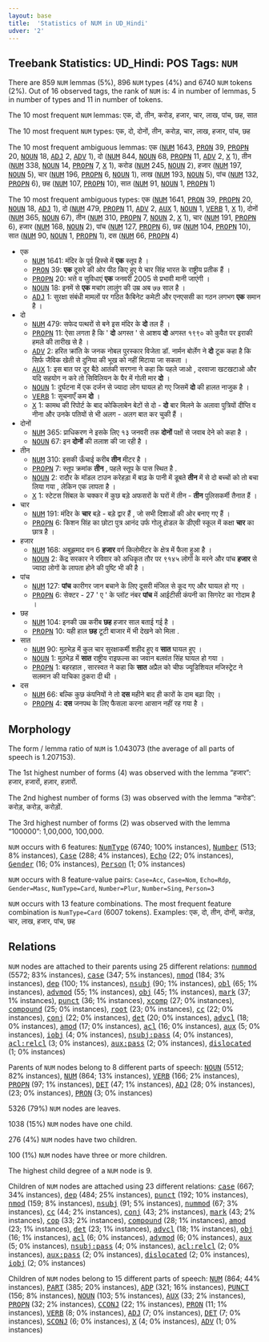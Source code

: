 ```yaml
---
layout: base
title:  'Statistics of NUM in UD_Hindi'
udver: '2'
---
```


## Treebank Statistics: UD_Hindi: POS Tags: `NUM`

There are 859 `NUM` lemmas (5%), 896 `NUM` types (4%) and 6740 `NUM` tokens (2%).
Out of 16 observed tags, the rank of `NUM` is: 4 in number of lemmas, 5 in number of types and 11 in number of tokens.

The 10 most frequent `NUM` lemmas: एक, दो, तीन, करोड, हजार, चार, लाख, पांच, छह, सात

The 10 most frequent `NUM` types:  एक, दो, दोनों, तीन, करोड़, चार, लाख, हजार, पांच, छह

The 10 most frequent ambiguous lemmas: एक (<tt><a href="hi-pos-NUM.html">NUM</a></tt> 1643, <tt><a href="hi-pos-PRON.html">PRON</a></tt> 39, <tt><a href="hi-pos-PROPN.html">PROPN</a></tt> 20, <tt><a href="hi-pos-NOUN.html">NOUN</a></tt> 18, <tt><a href="hi-pos-ADJ.html">ADJ</a></tt> 2, <tt><a href="hi-pos-ADV.html">ADV</a></tt> 1), दो (<tt><a href="hi-pos-NUM.html">NUM</a></tt> 844, <tt><a href="hi-pos-NOUN.html">NOUN</a></tt> 68, <tt><a href="hi-pos-PROPN.html">PROPN</a></tt> 11, <tt><a href="hi-pos-ADV.html">ADV</a></tt> 2, <tt><a href="hi-pos-X.html">X</a></tt> 1), तीन (<tt><a href="hi-pos-NUM.html">NUM</a></tt> 338, <tt><a href="hi-pos-NOUN.html">NOUN</a></tt> 14, <tt><a href="hi-pos-PROPN.html">PROPN</a></tt> 7, <tt><a href="hi-pos-X.html">X</a></tt> 1), करोड (<tt><a href="hi-pos-NUM.html">NUM</a></tt> 245, <tt><a href="hi-pos-NOUN.html">NOUN</a></tt> 2), हजार (<tt><a href="hi-pos-NUM.html">NUM</a></tt> 197, <tt><a href="hi-pos-NOUN.html">NOUN</a></tt> 5), चार (<tt><a href="hi-pos-NUM.html">NUM</a></tt> 196, <tt><a href="hi-pos-PROPN.html">PROPN</a></tt> 6, <tt><a href="hi-pos-NOUN.html">NOUN</a></tt> 1), लाख (<tt><a href="hi-pos-NUM.html">NUM</a></tt> 193, <tt><a href="hi-pos-NOUN.html">NOUN</a></tt> 5), पांच (<tt><a href="hi-pos-NUM.html">NUM</a></tt> 132, <tt><a href="hi-pos-PROPN.html">PROPN</a></tt> 6), छह (<tt><a href="hi-pos-NUM.html">NUM</a></tt> 107, <tt><a href="hi-pos-PROPN.html">PROPN</a></tt> 10), सात (<tt><a href="hi-pos-NUM.html">NUM</a></tt> 91, <tt><a href="hi-pos-NOUN.html">NOUN</a></tt> 1, <tt><a href="hi-pos-PROPN.html">PROPN</a></tt> 1)

The 10 most frequent ambiguous types:  एक (<tt><a href="hi-pos-NUM.html">NUM</a></tt> 1641, <tt><a href="hi-pos-PRON.html">PRON</a></tt> 39, <tt><a href="hi-pos-PROPN.html">PROPN</a></tt> 20, <tt><a href="hi-pos-NOUN.html">NOUN</a></tt> 18, <tt><a href="hi-pos-ADJ.html">ADJ</a></tt> 1), दो (<tt><a href="hi-pos-NUM.html">NUM</a></tt> 479, <tt><a href="hi-pos-PROPN.html">PROPN</a></tt> 11, <tt><a href="hi-pos-ADV.html">ADV</a></tt> 2, <tt><a href="hi-pos-AUX.html">AUX</a></tt> 1, <tt><a href="hi-pos-NOUN.html">NOUN</a></tt> 1, <tt><a href="hi-pos-VERB.html">VERB</a></tt> 1, <tt><a href="hi-pos-X.html">X</a></tt> 1), दोनों (<tt><a href="hi-pos-NUM.html">NUM</a></tt> 365, <tt><a href="hi-pos-NOUN.html">NOUN</a></tt> 67), तीन (<tt><a href="hi-pos-NUM.html">NUM</a></tt> 310, <tt><a href="hi-pos-PROPN.html">PROPN</a></tt> 7, <tt><a href="hi-pos-NOUN.html">NOUN</a></tt> 2, <tt><a href="hi-pos-X.html">X</a></tt> 1), चार (<tt><a href="hi-pos-NUM.html">NUM</a></tt> 191, <tt><a href="hi-pos-PROPN.html">PROPN</a></tt> 6), हजार (<tt><a href="hi-pos-NUM.html">NUM</a></tt> 168, <tt><a href="hi-pos-NOUN.html">NOUN</a></tt> 2), पांच (<tt><a href="hi-pos-NUM.html">NUM</a></tt> 127, <tt><a href="hi-pos-PROPN.html">PROPN</a></tt> 6), छह (<tt><a href="hi-pos-NUM.html">NUM</a></tt> 104, <tt><a href="hi-pos-PROPN.html">PROPN</a></tt> 10), सात (<tt><a href="hi-pos-NUM.html">NUM</a></tt> 90, <tt><a href="hi-pos-NOUN.html">NOUN</a></tt> 1, <tt><a href="hi-pos-PROPN.html">PROPN</a></tt> 1), दस (<tt><a href="hi-pos-NUM.html">NUM</a></tt> 66, <tt><a href="hi-pos-PROPN.html">PROPN</a></tt> 4)


* एक
  * <tt><a href="hi-pos-NUM.html">NUM</a></tt> 1641: मंदिर के पूर्व हिस्‍से में <b>एक</b> स्‍तूप है ।
  * <tt><a href="hi-pos-PRON.html">PRON</a></tt> 39: <b>एक</b> दूसरे की ओर पीठ किए हुए ये चार सिंह भारत के राष्ट्रीय प्रतीक हैं ।
  * <tt><a href="hi-pos-PROPN.html">PROPN</a></tt> 20: भत्ते व सुविधाएं <b>एक</b> जनवरी 2005 से प्रभावी मानी जाएंगी ।
  * <tt><a href="hi-pos-NOUN.html">NOUN</a></tt> 18: इनमें से <b>एक</b> मचांग लालुंग की उम्र अब ७७ साल है ।
  * <tt><a href="hi-pos-ADJ.html">ADJ</a></tt> 1: सुरक्षा संबंधी मामलों पर गठित कैबिनेट कमेटी और एनएससी का गठन लगभग <b>एक</b> समान है ।
* दो
  * <tt><a href="hi-pos-NUM.html">NUM</a></tt> 479: सफेद पत्‍थरों से बने इस मंदिर के <b>दो</b> तल हैं ।
  * <tt><a href="hi-pos-PROPN.html">PROPN</a></tt> 11: ऐसा लगता है कि ' <b>दो</b> अगस्त ' से आशय <b>दो</b> अगस्त १९९० को कुवैत पर इराकी हमले की तारीख से है ।
  * <tt><a href="hi-pos-ADV.html">ADV</a></tt> 2: हरित क्रांति के जनक नोबल पुरस्कार विजेता डॉ. नार्मन बोर्लेग ने <b>दो</b> टूक कहा है कि सिर्फ जैविक खेती से दुनिया की भूख को नहीं मिटाया जा सकता ।
  * <tt><a href="hi-pos-AUX.html">AUX</a></tt> 1: इस बात पर दूर बैठे आतंकी सरगना ने कहा कि पहले जाओ , दरवाजा खटखटाओ और यदि सहयोग न करे तो सिविलियन के पैर में गोली मार <b>दो</b> ।
  * <tt><a href="hi-pos-NOUN.html">NOUN</a></tt> 1: दुर्घटना में एक दर्जन से ज्यादा लोग घायल हो गए जिसमें <b>दो</b> की हालत नाजुक है ।
  * <tt><a href="hi-pos-VERB.html">VERB</a></tt> 1: सूचनाएँ कम <b>दो</b> ।
  * <tt><a href="hi-pos-X.html">X</a></tt> 1: कामथ की रिपोर्ट के बाद कोकिलाबेन बेटों से दो - <b>दो</b> बार मिलने के अलावा पुत्रियों दीप्ति व नीना और उनके पतियों से भी अलग - अलग बात कर चुकी हैं ।
* दोनों
  * <tt><a href="hi-pos-NUM.html">NUM</a></tt> 365: प्राधिकरण ने इसके लिए १३ जनवरी तक <b>दोनों</b> पक्षों से जवाब देने को कहा है ।
  * <tt><a href="hi-pos-NOUN.html">NOUN</a></tt> 67: इन <b>दोनों</b> की तलाश की जा रही है ।
* तीन
  * <tt><a href="hi-pos-NUM.html">NUM</a></tt> 310: इसकी ऊँचाई करीब <b>तीन</b> मीटर है ।
  * <tt><a href="hi-pos-PROPN.html">PROPN</a></tt> 7: स्तूप क्रमांक <b>तीन</b> , पहले स्तूप के पास स्थित है .
  * <tt><a href="hi-pos-NOUN.html">NOUN</a></tt> 2: रादौर के मॉडल टाउन करेहड़ा में बाढ़ के पानी में डूबते <b>तीन</b> में से दो बच्चों को तो बचा लिया गया , लेकिन एक लापता है ।
  * <tt><a href="hi-pos-X.html">X</a></tt> 1: स्टेटस सिंबल के चक्कर में कुछ बड़े अफसरों के घरों में तीन - <b>तीन</b> पुलिसकर्मी तैनात हैं ।
* चार
  * <tt><a href="hi-pos-NUM.html">NUM</a></tt> 191: मंदिर के <b>चार</b> बड़े - बड़े द्वार हैं , जो सभी दिशाओं की ओर बनाए गए हैं ।
  * <tt><a href="hi-pos-PROPN.html">PROPN</a></tt> 6: किशन सिंह का छोटा पुत्र आनंद उर्फ गोलू होडल के डीएवी स्कूल में कक्षा <b>चार</b> का छात्र है ।
* हजार
  * <tt><a href="hi-pos-NUM.html">NUM</a></tt> 168: अबुझमाद वन 6 <b>हजार</b> वर्ग किलोमीटर के क्षेत्र में फैला हुआ है ।
  * <tt><a href="hi-pos-NOUN.html">NOUN</a></tt> 2: केंद्र सरकार ने रविवार को अधिकृत तौर पर ९१४५ लोगों के मरने और पांच <b>हजार</b> से ज्यादा लोगों के लापता होने की पुष्टि भी की है ।
* पांच
  * <tt><a href="hi-pos-NUM.html">NUM</a></tt> 127: <b>पांच</b> कारीगर जान बचाने के लिए दूसरी मंजिल से कूद गए और घायल हो गए ।
  * <tt><a href="hi-pos-PROPN.html">PROPN</a></tt> 6: सेक्टर - 27 ' ए ' के प्लॉट नंबर <b>पांच</b> में आईटीसी कंपनी का सिगरेट का गोदाम है ।
* छह
  * <tt><a href="hi-pos-NUM.html">NUM</a></tt> 104: इनकी उम्र करीब <b>छह</b> हजार साल बताई गई है ।
  * <tt><a href="hi-pos-PROPN.html">PROPN</a></tt> 10: यही हाल <b>छह</b> टूटी बाजार में भी देखने को मिला .
* सात
  * <tt><a href="hi-pos-NUM.html">NUM</a></tt> 90: मुठभेड़ में कुल चार सुरक्षाकर्मी शहीद हुए व <b>सात</b> घायल हुए ।
  * <tt><a href="hi-pos-NOUN.html">NOUN</a></tt> 1: मुठभेड़ में <b>सात</b> राष्ट्रीय राइफल्स का जवान बलवंत सिंह घायल हो गया ।
  * <tt><a href="hi-pos-PROPN.html">PROPN</a></tt> 1: बहरहाल , सारस्वत ने कहा कि <b>सात</b> अप्रैल को चीफ ज्यूडिशियल मजिस्ट्रेट ने सलमान की याचिका ठुकरा दी थी ।
* दस
  * <tt><a href="hi-pos-NUM.html">NUM</a></tt> 66: बल्कि कुछ कंपनियों ने तो <b>दस</b> महीने बाद ही कारों के दाम बढ़ा दिए ।
  * <tt><a href="hi-pos-PROPN.html">PROPN</a></tt> 4: <b>दस</b> जनपथ के लिए फैसला करना आसान नहीं रह गया है ।

## Morphology

The form / lemma ratio of `NUM` is 1.043073 (the average of all parts of speech is 1.207153).

The 1st highest number of forms (4) was observed with the lemma “हजार”: हजार, हजारों, हज़ार, हज़ारों.

The 2nd highest number of forms (3) was observed with the lemma “करोड”: करोड़, करोड़, करोड़ों.

The 3rd highest number of forms (2) was observed with the lemma “100000”: 1,00,000, 100,000.

`NUM` occurs with 6 features: <tt><a href="hi-feat-NumType.html">NumType</a></tt> (6740; 100% instances), <tt><a href="hi-feat-Number.html">Number</a></tt> (513; 8% instances), <tt><a href="hi-feat-Case.html">Case</a></tt> (288; 4% instances), <tt><a href="hi-feat-Echo.html">Echo</a></tt> (22; 0% instances), <tt><a href="hi-feat-Gender.html">Gender</a></tt> (16; 0% instances), <tt><a href="hi-feat-Person.html">Person</a></tt> (1; 0% instances)

`NUM` occurs with 8 feature-value pairs: `Case=Acc`, `Case=Nom`, `Echo=Rdp`, `Gender=Masc`, `NumType=Card`, `Number=Plur`, `Number=Sing`, `Person=3`

`NUM` occurs with 13 feature combinations.
The most frequent feature combination is `NumType=Card` (6007 tokens).
Examples: एक, दो, तीन, दोनों, करोड़, चार, लाख, हजार, पांच, छह


## Relations

`NUM` nodes are attached to their parents using 25 different relations: <tt><a href="hi-dep-nummod.html">nummod</a></tt> (5572; 83% instances), <tt><a href="hi-dep-case.html">case</a></tt> (347; 5% instances), <tt><a href="hi-dep-nmod.html">nmod</a></tt> (184; 3% instances), <tt><a href="hi-dep-dep.html">dep</a></tt> (100; 1% instances), <tt><a href="hi-dep-nsubj.html">nsubj</a></tt> (90; 1% instances), <tt><a href="hi-dep-obl.html">obl</a></tt> (65; 1% instances), <tt><a href="hi-dep-advmod.html">advmod</a></tt> (55; 1% instances), <tt><a href="hi-dep-obj.html">obj</a></tt> (45; 1% instances), <tt><a href="hi-dep-mark.html">mark</a></tt> (37; 1% instances), <tt><a href="hi-dep-punct.html">punct</a></tt> (36; 1% instances), <tt><a href="hi-dep-xcomp.html">xcomp</a></tt> (27; 0% instances), <tt><a href="hi-dep-compound.html">compound</a></tt> (25; 0% instances), <tt><a href="hi-dep-root.html">root</a></tt> (23; 0% instances), <tt><a href="hi-dep-cc.html">cc</a></tt> (22; 0% instances), <tt><a href="hi-dep-conj.html">conj</a></tt> (22; 0% instances), <tt><a href="hi-dep-det.html">det</a></tt> (20; 0% instances), <tt><a href="hi-dep-advcl.html">advcl</a></tt> (18; 0% instances), <tt><a href="hi-dep-amod.html">amod</a></tt> (17; 0% instances), <tt><a href="hi-dep-acl.html">acl</a></tt> (16; 0% instances), <tt><a href="hi-dep-aux.html">aux</a></tt> (5; 0% instances), <tt><a href="hi-dep-iobj.html">iobj</a></tt> (4; 0% instances), <tt><a href="hi-dep-nsubj-pass.html">nsubj:pass</a></tt> (4; 0% instances), <tt><a href="hi-dep-acl-relcl.html">acl:relcl</a></tt> (3; 0% instances), <tt><a href="hi-dep-aux-pass.html">aux:pass</a></tt> (2; 0% instances), <tt><a href="hi-dep-dislocated.html">dislocated</a></tt> (1; 0% instances)

Parents of `NUM` nodes belong to 8 different parts of speech: <tt><a href="hi-pos-NOUN.html">NOUN</a></tt> (5512; 82% instances), <tt><a href="hi-pos-NUM.html">NUM</a></tt> (864; 13% instances), <tt><a href="hi-pos-VERB.html">VERB</a></tt> (166; 2% instances), <tt><a href="hi-pos-PROPN.html">PROPN</a></tt> (97; 1% instances), <tt><a href="hi-pos-DET.html">DET</a></tt> (47; 1% instances), <tt><a href="hi-pos-ADJ.html">ADJ</a></tt> (28; 0% instances),  (23; 0% instances), <tt><a href="hi-pos-PRON.html">PRON</a></tt> (3; 0% instances)

5326 (79%) `NUM` nodes are leaves.

1038 (15%) `NUM` nodes have one child.

276 (4%) `NUM` nodes have two children.

100 (1%) `NUM` nodes have three or more children.

The highest child degree of a `NUM` node is 9.

Children of `NUM` nodes are attached using 23 different relations: <tt><a href="hi-dep-case.html">case</a></tt> (667; 34% instances), <tt><a href="hi-dep-dep.html">dep</a></tt> (484; 25% instances), <tt><a href="hi-dep-punct.html">punct</a></tt> (192; 10% instances), <tt><a href="hi-dep-nmod.html">nmod</a></tt> (159; 8% instances), <tt><a href="hi-dep-nsubj.html">nsubj</a></tt> (91; 5% instances), <tt><a href="hi-dep-nummod.html">nummod</a></tt> (67; 3% instances), <tt><a href="hi-dep-cc.html">cc</a></tt> (44; 2% instances), <tt><a href="hi-dep-conj.html">conj</a></tt> (43; 2% instances), <tt><a href="hi-dep-mark.html">mark</a></tt> (43; 2% instances), <tt><a href="hi-dep-cop.html">cop</a></tt> (33; 2% instances), <tt><a href="hi-dep-compound.html">compound</a></tt> (28; 1% instances), <tt><a href="hi-dep-amod.html">amod</a></tt> (23; 1% instances), <tt><a href="hi-dep-det.html">det</a></tt> (23; 1% instances), <tt><a href="hi-dep-advcl.html">advcl</a></tt> (18; 1% instances), <tt><a href="hi-dep-obj.html">obj</a></tt> (16; 1% instances), <tt><a href="hi-dep-acl.html">acl</a></tt> (6; 0% instances), <tt><a href="hi-dep-advmod.html">advmod</a></tt> (6; 0% instances), <tt><a href="hi-dep-aux.html">aux</a></tt> (5; 0% instances), <tt><a href="hi-dep-nsubj-pass.html">nsubj:pass</a></tt> (4; 0% instances), <tt><a href="hi-dep-acl-relcl.html">acl:relcl</a></tt> (2; 0% instances), <tt><a href="hi-dep-aux-pass.html">aux:pass</a></tt> (2; 0% instances), <tt><a href="hi-dep-dislocated.html">dislocated</a></tt> (2; 0% instances), <tt><a href="hi-dep-iobj.html">iobj</a></tt> (2; 0% instances)

Children of `NUM` nodes belong to 15 different parts of speech: <tt><a href="hi-pos-NUM.html">NUM</a></tt> (864; 44% instances), <tt><a href="hi-pos-PART.html">PART</a></tt> (385; 20% instances), <tt><a href="hi-pos-ADP.html">ADP</a></tt> (321; 16% instances), <tt><a href="hi-pos-PUNCT.html">PUNCT</a></tt> (156; 8% instances), <tt><a href="hi-pos-NOUN.html">NOUN</a></tt> (103; 5% instances), <tt><a href="hi-pos-AUX.html">AUX</a></tt> (33; 2% instances), <tt><a href="hi-pos-PROPN.html">PROPN</a></tt> (32; 2% instances), <tt><a href="hi-pos-CCONJ.html">CCONJ</a></tt> (22; 1% instances), <tt><a href="hi-pos-PRON.html">PRON</a></tt> (11; 1% instances), <tt><a href="hi-pos-VERB.html">VERB</a></tt> (8; 0% instances), <tt><a href="hi-pos-ADJ.html">ADJ</a></tt> (7; 0% instances), <tt><a href="hi-pos-DET.html">DET</a></tt> (7; 0% instances), <tt><a href="hi-pos-SCONJ.html">SCONJ</a></tt> (6; 0% instances), <tt><a href="hi-pos-X.html">X</a></tt> (4; 0% instances), <tt><a href="hi-pos-ADV.html">ADV</a></tt> (1; 0% instances)

